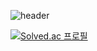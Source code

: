 ![header](https://capsule-render.vercel.app/api?type=venom&color=gradient&height=170&section=header&text=Life%20is%Pien&fontSize=50)

[![Solved.ac
프로필](http://mazassumnida.wtf/api/mini/generate_badge?boj=2with13)](https://solved.ac/2with13)
